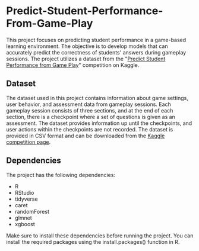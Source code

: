 # Predict-Student-Performance-From-Game-Play

This project focuses on predicting student performance in a game-based learning environment. The objective is to develop models that can accurately predict the correctness of students' answers during gameplay sessions. The project utilizes a dataset from the "[Predict Student Performance from Game Play](https://www.kaggle.com/competitions/predict-student-performance-from-game-play/overview)" competition on Kaggle.

## Dataset
The dataset used in this project contains information about game settings, user behavior, and assessment data from gameplay sessions. Each gameplay session consists of three sections, and at the end of each section, there is a checkpoint where a set of questions is given as an assessment. The dataset provides information up until the checkpoints, and user actions within the checkpoints are not recorded. The dataset is provided in CSV format and can be downloaded from the [Kaggle competition page](https://www.kaggle.com/competitions/predict-student-performance-from-game-play/overview).

## Dependencies
The project has the following dependencies:
- R
- RStudio
- tidyverse
- caret
- randomForest
- glmnet
- xgboost

Make sure to install these dependencies before running the project. You can install the required packages using the install.packages() function in R.














